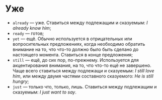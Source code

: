 # Уже

* `already` — уже. Ставиться между подлежащим и сказуемым: _I already know him_;
* `ready` — готов;
* `yet` — ещё. Обычно используется в отрицательных или вопросительных предложениях, когда необходимо обратить внимание на то, что что-то должно было быть сделано до настоящего момента. Ставиться в конце предложения;
* `still` — ещё, до сих пор, по-прежнему. Используется для акцентирования внимания, на то, что что-то ещё не завершено. Чаще всего ставиться между подлежащи и сказуемым: _I still love him_, или между двумя частями составного сказуемого: _He is still hungry_;
* `just` — только что, только, лишь. Ставиться между подлежащим и сказуемым: _I just want to say_.